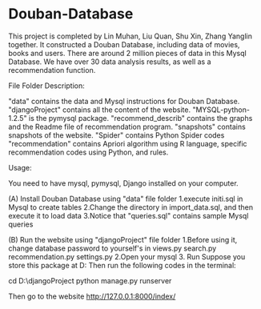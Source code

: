 # Douban-Database
This project is completed by Lin Muhan, Liu Quan, Shu Xin, Zhang Yanglin together. It constructed a Douban Database, including data of movies, books and users. There are around 2 million pieces of data in this Mysql Database. We have over 30 data analysis results, as well as a recommendation function.

File Folder Description:

"data" contains the data and Mysql instructions for Douban Database.
"djangoProject" contains all the content of the website.
"MYSQL-python-1.2.5" is the pymysql package.
"recommend_describ" contains the graphs and the Readme file of recommendation program.
"snapshots" contains snapshots of the website.
"Spider" contains Python Spider codes
"recommendation" contains Apriori algorithm using R language, specific recommendation codes using Python, and rules.

Usage:

You need to have mysql, pymysql, Django installed on your computer.

(A) Install Douban Database using "data" file folder
1.execute initi.sql in Mysql to create tables
2.Change the directory in import_data.sql, and then execute it to load data
3.Notice that "queries.sql" contains sample Mysql queries

(B) Run the website using "djangoProject" file folder
1.Before using it, change database password to yourself's in views.py search.py recommendation.py settings.py
2.Open your mysql
3. Run
Suppose you store this package at D:
Then run the following codes in the terminal:

cd D:\djangoProject
python manage.py runserver

Then go to the website http://127.0.0.1:8000/index/

